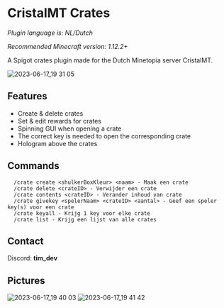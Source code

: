 # CristalMT Crates
*Plugin language is: NL/Dutch*

*Recommended Minecraft version: 1.12.2+*

A Spigot crates plugin made for the Dutch Minetopia server CristalMT.

![2023-06-17_19 31 05](https://github.com/TimLdev/CristalMT-Crates/assets/83028453/913f3b37-ebdc-4160-8b5d-61ef7594ff78)

## Features
- Create & delete crates
- Set & edit rewards for crates
- Spinning GUI when opening a crate
- The correct key is needed to open the corresponding crate
- Hologram above the crates

## Commands
      /crate create <shulkerBoxKleur> <naam> - Maak een crate
      /crate delete <crateID> - Verwijder een crate
      /crate contents <crateID> - Verander inhoud van crate
      /crate givekey <spelerNaam> <crateID> <aantal> - Geef een speler key(s) voor een crate
      /crate keyall - Krijg 1 key voor elke crate
      /crate list - Krijg een lijst van alle crates
## Contact
Discord: **tim_dev**
## Pictures
![2023-06-17_19 40 03](https://github.com/TimLdev/CristalMT-Crates/assets/83028453/4952f8b1-099c-4d72-b521-e5dccdd2244a)
![2023-06-17_19 41 42](https://github.com/TimLdev/CristalMT-Crates/assets/83028453/927fff4d-6305-4906-98f0-0732d7208a38)
